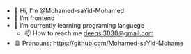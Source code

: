 - 👋 Hi, I’m @Mohamed-saYid-Mohamed
- 👀 I’m frontend
- 🌱 I’m currently learning programing languege
  - 📫 How to reach me deeqsi3030@gmail.com
- 😄 Pronouns: https://github.com/Mohamed-saYid-Mohame


<!---
Mohamed-saYid-Mohamed/Mohamed-saYid-Mohamed is a ✨ special ✨ repository because its `README.md` (this file) appears on your GitHub profile.
You can click the Preview link to take a look at your changes.
--->
